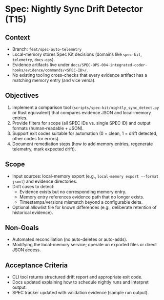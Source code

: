 # Spec: Nightly Sync Drift Detector (T15)

## Context
- Branch: `feat/spec-auto-telemetry`
- Local-memory stores Spec Kit decisions (domains like `spec-kit`, `telemetry`, `docs-ops`).
- Evidence artifacts live under `docs/SPEC-OPS-004-integrated-coder-hooks/evidence/commands/<SPEC-ID>/`.
- No existing tooling cross-checks that every evidence artifact has a matching memory entry (and vice versa).

## Objectives
1. Implement a comparison tool (`scripts/spec-kit/nightly_sync_detect.py` or Rust equivalent) that compares evidence JSON and local-memory entries.
2. Provide filters for scope (all SPEC IDs vs. single SPEC ID) and output formats (human-readable + JSON).
3. Support exit codes suitable for automation (0 = clean, 1 = drift detected, other codes for errors).
4. Document remediation steps (how to add memory entries, regenerate telemetry, mark expected drift).

## Scope
- Input sources: local-memory export (e.g., `local-memory export --format jsonl`) and evidence directories.
- Drift cases to detect:
  - Evidence exists but no corresponding memory entry.
  - Memory entry references evidence path that no longer exists.
  - Timestamps/versions mismatch beyond a configurable delta.
- Optional allowlist file for known differences (e.g., deliberate retention of historical evidence).

## Non-Goals
- Automated reconciliation (no auto-deletes or auto-adds).
- Modifying the local-memory service; operate on exported files or direct JSON access.

## Acceptance Criteria
- CLI tool returns structured drift report and appropriate exit code.
- Docs updated explaining how to schedule nightly runs and interpret output.
- SPEC tracker updated with validation evidence (sample run output).

